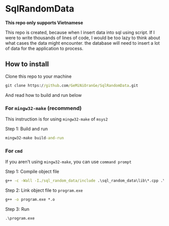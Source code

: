 # SqlRandomData
**This repo only supports Vietnamese**

This repo is created, because when I insert data into sql using script. If I were to write thousands of lines of code, I would be too lazy to think about what cases the data might encounter. the database will need to insert a lot of data for the application to process.

## How to install
Clone this repo to your machine
```cmd
git clone https://github.com/GeMiNiOranGe/SqlRandomData.git
```
And read how to build and run below

### For `mingw32-make` (recommend)
This instruction is for using `mingw32-make` of `msys2`

Step 1: Build and run
```cmd
mingw32-make build-and-run
```

### For `cmd`
If you aren't using `mingw32-make`, you can use `command prompt`

Step 1: Compile object file
```cmd
g++ -c -Wall -I./sql_random_data/include .\sql_random_data\lib\*.cpp .\main.cpp
```
Step 2: Link object file to `program.exe`
```cmd
g++ -o program.exe *.o
```
Step 3: Run
```cmd
.\program.exe
```
